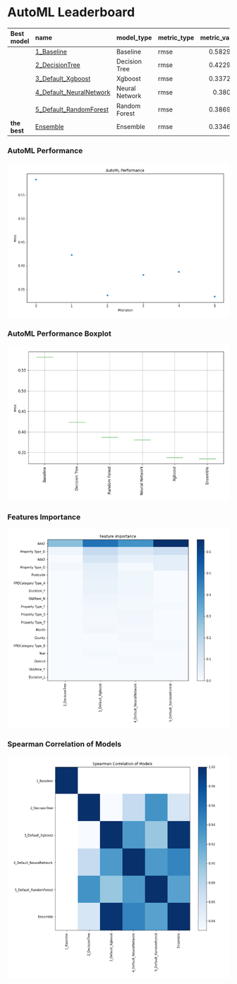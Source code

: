# AutoML Leaderboard

| Best model   | name                                                         | model_type     | metric_type   |   metric_value |   train_time |
|:-------------|:-------------------------------------------------------------|:---------------|:--------------|---------------:|-------------:|
|              | [1_Baseline](1_Baseline/README.md)                           | Baseline       | rmse          |       0.582922 |         1.65 |
|              | [2_DecisionTree](2_DecisionTree/README.md)                   | Decision Tree  | rmse          |       0.422985 |         7.79 |
|              | [3_Default_Xgboost](3_Default_Xgboost/README.md)             | Xgboost        | rmse          |       0.337268 |        15.87 |
|              | [4_Default_NeuralNetwork](4_Default_NeuralNetwork/README.md) | Neural Network | rmse          |       0.38027  |         3.21 |
|              | [5_Default_RandomForest](5_Default_RandomForest/README.md)   | Random Forest  | rmse          |       0.386989 |         5.89 |
| **the best** | [Ensemble](Ensemble/README.md)                               | Ensemble       | rmse          |       0.334686 |         0.36 |

### AutoML Performance
![AutoML Performance](ldb_performance.png)

### AutoML Performance Boxplot
![AutoML Performance Boxplot](ldb_performance_boxplot.png)

### Features Importance
![features importance across models](features_heatmap.png)



### Spearman Correlation of Models
![models spearman correlation](correlation_heatmap.png)

